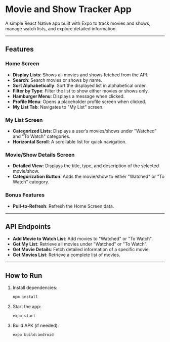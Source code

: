 # Movie and Show Tracker App

A simple React Native app built with Expo to track movies and shows, manage watch lists, and explore detailed information.

---

## **Features**

### **Home Screen**
- **Display Lists**: Shows all movies and shows fetched from the API.  
- **Search**: Search movies or shows by name.  
- **Sort Alphabetically**: Sort the displayed list in alphabetical order.  
- **Filter by Type**: Filter the list to show either movies or shows only.  
- **Hamburger Menu**: Displays a message when clicked.  
- **Profile Menu**: Opens a placeholder profile screen when clicked.  
- **My List Tab**: Navigates to "My List" screen.

### **My List Screen**
- **Categorized Lists**: Displays a user’s movies/shows under "Watched" and "To Watch" categories.  
- **Horizontal Scroll**: A scrollable list for quick navigation.  

### **Movie/Show Details Screen**
- **Detailed View**: Displays the title, type, and description of the selected movie/show.  
- **Categorization Button**: Adds the movie/show to either "Watched" or "To Watch" category.

### **Bonus Features**
- **Pull-to-Refresh**: Refresh the Home Screen data.

---

## **API Endpoints**
- **Add Movie to Watch List**: Add movies to "Watched" or "To Watch".  
- **Get My List**: Retrieve all movies under "Watched" or "To Watch".  
- **Get Movie Details**: Fetch detailed information of a specific movie.  
- **Get Movies List**: Retrieve a complete list of movies.

---

## **How to Run**
1. Install dependencies:
   ```bash
   npm install
   ```
2. Start the app:
   ```bash
   expo start
   ```
3. Build APK (if needed):
   ```bash
   expo build:android
   ```

